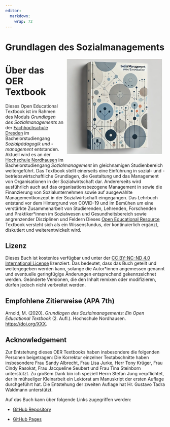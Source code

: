 ```yaml
---
editor: 
  markdown: 
    wrap: 72
---
```


# Grundlagen des Sozialmanagements<img src="images/sozialmanagement_cover.png" class="rounded" align="right" style="margin: 20px 10px 20px 10px;" height="300"/>

# Über das OER Textbook

Dieses Open Educational Textbook ist im Rahmen des Moduls *Grundlagen
des Sozialmanagements* an der [Fachhochschule
Dresden](https://www.fh-dresden.de) im Bachelorstudiengang
*Sozialpädagogik und -management* entstanden. Aktuell wird es an der
[Hochschule Nordhausen](https://www.hs-nordhausen.de) im
Bachelorstudiengang *Sozialmanagement* im gleichnamigen Studienbereich
weitergeführt. Das Textbook stellt einerseits eine Einführung in sozial-
und -betriebswirtschaftliche Grundlagen, die Gestaltung und das
Management von Organisationen in der Sozialwirtschaft dar. Andererseits
wird ausführlich auch auf das organisationsbezogene Management in sowie
die Finanzierung von Sozialunternehmen sowie auf ausgewählte
Managementkonzept in der Sozialwirtschaft eingegangen. Das Lehrbuch
entstand vor dem Hintergrund von COVID-19 und im Bemühen um eine
verstärkte Zusammenarbeit von Studierenden, Lehrenden, Forschenden und
Praktiker\*innen im Sozialwesen und Gesundheitsbereich sowie
angrenzender Disziplinen und Feldern Dieses [Open Educational
Resource](https://de.wikipedia.org/wiki/Open_Educational_Resources)
Textbook versteht sich als ein Wissensfundus, der kontinuierlich
ergänzt, diskutiert und weiterentwickelt wird.

## Lizenz

Dieses Buch ist kostenlos verfügbar und unter der [CC BY-NC-ND 4.0
International
License](https://creativecommons.org/licenses/by-nc-sa/4.0/) lizenziert.
Das bedeutet, dass das Buch geteilt und weitergegeben werden kann,
solange die Autor\*innen angemessen genannt und eventuelle geringfügige
Änderungen entsprechend gekennzeichnet werden. Geänderte Versionen, die
den Inhalt remixen oder modifizieren, dürfen jedoch nicht verbreitet
werden.

## Empfohlene Zitierweise (APA 7th)

Arnold, M. (2020). *Grundlagen des Sozialmanagements: Ein Open
Educational Textbook* (2. Aufl.). Hochschule Nordhausen.
https://doi.org/XXX.

## Acknowledgement

Zur Entstehung dieses OER Textbooks haben insbesondere die folgenden
Personen beigetragen: Die Korrektur einzelner Textabschnitte haben
insbesondere Frau Sandy Albrecht, Frau Lisa Jurke, Herr Tony Krüger,
Frau Cindy Rasokat, Frau Jacqueline Seubert und Frau Tina Steinborn
unterstützt. Zu großem Dank bin ich speziell Herrn Stefan Jung
verpflichtet, der in mühseliger Kleinarbeit ein Lektorat am Manuskript
der ersten Auflage durchgeführt hat. Die Entstehung der zweiten Auflage
hat Hr. Gustavo Tadra Waldmann unterstützt.

Auf das Buch kann über folgende Links zugegriffen werden:

-   [GitHub
    Repository](https://github.com/maik-arnold/sozman-textbook.github.io)

-   [GitHub
    Pages](https://maik-arnold.github.io/sozman-textbook.github.io/)
